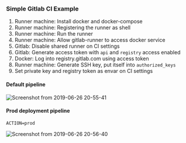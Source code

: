 ### Simple Gitlab CI Example

1. Runner machine: Install docker and docker-compose
1. Runner machine: Registering the runner as shell
1. Runner machine: Run the runner
1. Runner machine: Allow gitlab-runner to access docker service
1. Gitlab: Disable shared runner on CI settings
1. Gitlab: Generate access token with `api` and `registry` access enabled
1. Docker: Log into registry.gitlab.com using access token
1. Runner machine: Generate SSH key, put itself into `authorized_keys`
1. Set private key and registry token as envar on CI settings

#### Default pipeline

![Screenshot from 2019-06-26 20-55-41](https://user-images.githubusercontent.com/2534060/60185902-f5cc6a00-9854-11e9-9649-c839e2b5bfa1.png)


#### Prod deployment pipeline

```
ACTION=prod
```

![Screenshot from 2019-06-26 20-56-40](https://user-images.githubusercontent.com/2534060/60185910-fb29b480-9854-11e9-902d-506232d4d060.png)

